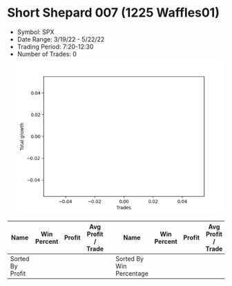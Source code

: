 # Short Shepard 007 (1225 Waffles01) 
- Symbol: SPX
- Date Range: 3/19/22 - 5/22/22
- Trading Period: 7:20-12:30
- Number of Trades: 0
![Plot](ShortShepard007(1225Waffles01)SPX.png)

| Name | Win Percent | Profit | Avg Profit / Trade |     | Name | Win Percent | Profit | Avg Profit / Trade |
| ---- | ----------- | ------ | ------------------ | --- | ---- | ----------- | ------ | ------------------ |
| Sorted By <br> Profit | | | | | Sorted By <br> Win Percentage ||||



































